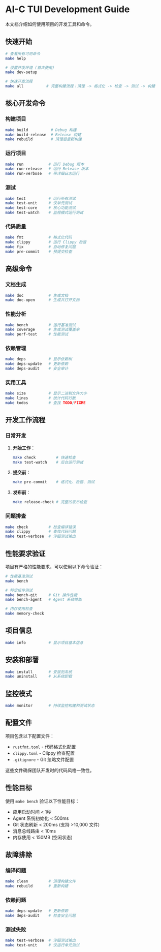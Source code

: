 # AI-C TUI Development Guide

本文档介绍如何使用项目的开发工具和命令。

## 快速开始

```bash
# 查看所有可用命令
make help

# 设置开发环境 (首次使用)
make dev-setup

# 快速开发流程
make all          # 完整构建流程：清理 -> 格式化 -> 检查 -> 测试 -> 构建
```

## 核心开发命令

### 构建项目

```bash
make build          # Debug 构建
make build-release  # Release 构建
make rebuild        # 清理后重新构建
```

### 运行项目

```bash
make run           # 运行 Debug 版本
make run-release   # 运行 Release 版本
make run-verbose   # 带详细日志运行
```

### 测试

```bash
make test          # 运行所有测试
make test-unit     # 仅单元测试
make test-core     # 核心功能测试
make test-watch    # 监视模式运行测试
```

### 代码质量

```bash
make fmt           # 格式化代码
make clippy        # 运行 Clippy 检查
make fix           # 自动修复问题
make pre-commit    # 预提交检查
```

## 高级命令

### 文档生成

```bash
make doc           # 生成文档
make doc-open      # 生成并打开文档
```

### 性能分析

```bash
make bench         # 运行基准测试
make coverage      # 生成测试覆盖率
make perf-test     # 性能测试
```

### 依赖管理

```bash
make deps          # 显示依赖树
make deps-update   # 更新依赖
make deps-audit    # 安全审计
```

### 实用工具

```bash
make size          # 显示二进制文件大小
make lines         # 统计代码行数
make todos         # 查找 TODO/FIXME
```

## 开发工作流程

### 日常开发

1. **开始工作**：
   ```bash
   make check         # 快速检查
   make test-watch    # 后台运行测试
   ```

2. **提交前**：
   ```bash
   make pre-commit    # 格式化、检查、测试
   ```

3. **发布前**：
   ```bash
   make release-check # 完整的发布检查
   ```

### 问题排查

```bash
make check         # 检查编译错误
make clippy        # 查找代码问题
make test-verbose  # 详细测试输出
```

## 性能要求验证

项目有严格的性能要求，可以使用以下命令验证：

```bash
# 性能基准测试
make bench

# 特定组件测试
make bench-git     # Git 操作性能
make bench-agent   # Agent 系统性能

# 内存使用检查
make memory-check
```

## 项目信息

```bash
make info          # 显示项目基本信息
```

## 安装和部署

```bash
make install       # 安装到系统
make uninstall     # 从系统卸载
```

## 监控模式

```bash
make monitor       # 持续监控构建和测试状态
```

## 配置文件

项目包含以下配置文件：

- `rustfmt.toml` - 代码格式化配置
- `clippy.toml` - Clippy 检查配置
- `.gitignore` - Git 忽略文件配置

这些文件确保团队开发时的代码风格一致性。

## 性能目标

使用 `make bench` 验证以下性能目标：

- 应用启动时间 < 1秒
- Agent 系统初始化 < 500ms
- Git 状态刷新 < 200ms (支持 >10,000 文件)
- 消息总线路由 < 10ms
- 内存使用 < 150MB (空闲状态)

## 故障排除

### 编译问题

```bash
make clean         # 清理构建文件
make rebuild       # 重新构建
```

### 依赖问题

```bash
make deps-update   # 更新依赖
make deps-audit    # 检查安全问题
```

### 测试失败

```bash
make test-verbose  # 详细测试输出
make test-unit     # 仅运行单元测试
```